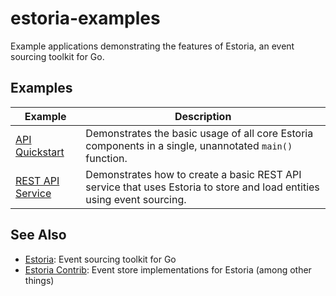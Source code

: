 # estoria-examples

Example applications demonstrating the features of Estoria, an event sourcing toolkit for Go.

## Examples

| Example | Description |
| ------- | ----------- |
| [API Quickstart](./api-quickstart) | Demonstrates the basic usage of all core Estoria components in a single, unannotated `main()` function. |
| [REST API Service](./rest-api) | Demonstrates how to create a basic REST API service that uses Estoria to store and load entities using event sourcing. |

## See Also

- [Estoria](https://github.com/go-estoria/estoria): Event sourcing toolkit for Go
- [Estoria Contrib](https://github.com/go-estoria/estoria-contrib): Event store implementations for Estoria (among other things)
